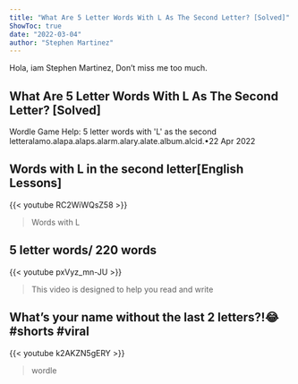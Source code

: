 ```yaml
---
title: "What Are 5 Letter Words With L As The Second Letter? [Solved]"
ShowToc: true 
date: "2022-03-04"
author: "Stephen Martinez" 
---
```


Hola, iam Stephen Martinez, Don’t miss me too much.
## What Are 5 Letter Words With L As The Second Letter? [Solved]
 Wordle Game Help: 5 letter words with 'L' as the second letteralamo.alapa.alaps.alarm.alary.alate.album.alcid.•22 Apr 2022

## Words with L in the second letter[English Lessons]
{{< youtube RC2WiWQsZ58 >}}
>Words with L

## 5 letter words/ 220 words
{{< youtube pxVyz_mn-JU >}}
>This video is designed to help you read and write 

## What’s your name without the last 2 letters?!😂 #shorts #viral
{{< youtube k2AKZN5gERY >}}
>wordle

